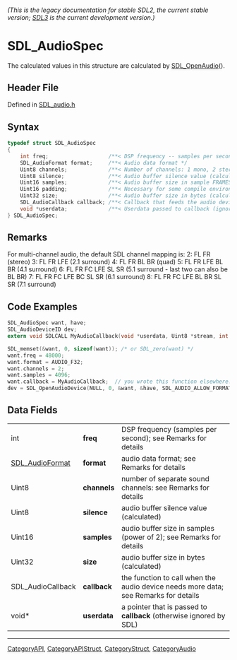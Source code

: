 ###### (This is the legacy documentation for stable SDL2, the current stable version; [SDL3](https://wiki.libsdl.org/SDL3/) is the current development version.)
# SDL_AudioSpec

The calculated values in this structure are calculated by [SDL_OpenAudio](SDL_OpenAudio)().

## Header File

Defined in [SDL_audio.h](https://github.com/libsdl-org/SDL/blob/SDL2/include/SDL_audio.h)

## Syntax

```c
typedef struct SDL_AudioSpec
{
    int freq;                   /**< DSP frequency -- samples per second */
    SDL_AudioFormat format;     /**< Audio data format */
    Uint8 channels;             /**< Number of channels: 1 mono, 2 stereo */
    Uint8 silence;              /**< Audio buffer silence value (calculated) */
    Uint16 samples;             /**< Audio buffer size in sample FRAMES (total samples divided by channel count) */
    Uint16 padding;             /**< Necessary for some compile environments */
    Uint32 size;                /**< Audio buffer size in bytes (calculated) */
    SDL_AudioCallback callback; /**< Callback that feeds the audio device (NULL to use SDL_QueueAudio()). */
    void *userdata;             /**< Userdata passed to callback (ignored for NULL callbacks). */
} SDL_AudioSpec;
```

## Remarks

For multi-channel audio, the default SDL channel mapping is: 2: FL FR
(stereo) 3: FL FR LFE (2.1 surround) 4: FL FR BL BR (quad) 5: FL FR LFE BL
BR (4.1 surround) 6: FL FR FC LFE SL SR (5.1 surround - last two can also
be BL BR) 7: FL FR FC LFE BC SL SR (6.1 surround) 8: FL FR FC LFE BL BR SL
SR (7.1 surround)

## Code Examples

```c
SDL_AudioSpec want, have;
SDL_AudioDeviceID dev;
extern void SDLCALL MyAudioCallback(void *userdata, Uint8 *stream, int len);

SDL_memset(&want, 0, sizeof(want)); /* or SDL_zero(want) */
want.freq = 48000;
want.format = AUDIO_F32;
want.channels = 2;
want.samples = 4096;
want.callback = MyAudioCallback;  // you wrote this function elsewhere.
dev = SDL_OpenAudioDevice(NULL, 0, &want, &have, SDL_AUDIO_ALLOW_FORMAT_CHANGE);
```

## Data Fields

|                                    |              |                                                                                     |
| ---------------------------------- | ------------ | ----------------------------------------------------------------------------------- |
| int                                | **freq**     | DSP frequency (samples per second); see Remarks for details                         |
| [SDL_AudioFormat](SDL_AudioFormat) | **format**   | audio data format; see Remarks for details                                          |
| Uint8                              | **channels** | number of separate sound channels: see Remarks for details                          |
| Uint8                              | **silence**  | audio buffer silence value (calculated)                                             |
| Uint16                             | **samples**  | audio buffer size in samples (power of 2); see Remarks for details                  |
| Uint32                             | **size**     | audio buffer size in bytes (calculated)                                             |
| SDL_AudioCallback                  | **callback** | the function to call when the audio device needs more data; see Remarks for details |
| void*                              | **userdata** | a pointer that is passed to **callback** (otherwise ignored by SDL)                 |

----
[CategoryAPI](CategoryAPI), [CategoryAPIStruct](CategoryAPIStruct), [CategoryStruct](CategoryStruct), [CategoryAudio](CategoryAudio)


